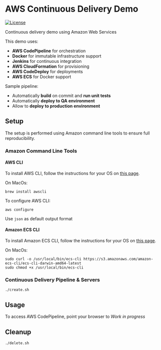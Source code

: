 # AWS Continuous Delivery Demo
[![License](https://img.shields.io/badge/license-Apache%202.0-blue.svg)](http://www.apache.org/licenses/LICENSE-2.0.html)

Continuous delivery demo using Amazon Web Services

This demo uses:
 - **AWS CodePipeline** for orchestration
 - **Docker** for immutable infrastructure support
 - **Jenkins** for continuous integration
 - **AWS CloudFormation** for provisioning
 - **AWS CodeDeploy** for deployments
 - **AWS ECS** for Docker support

Sample pipeline:
 - Automatically **build** on commit and **run unit tests**
 - Automatically **deploy to QA environment**
 - Allow to **deploy to production environment**

## Setup

The setup is performed using Amazon command line tools to ensure full reproducibility.

### Amazon Command Line Tools

#### AWS CLI

To install AWS CLI, follow the instructions for your OS on [this page](http://aws.amazon.com/cli).

On MacOs:
```
brew install awscli
```
To configure AWS CLI:
```
aws configure
```
Use `json` as default output format

#### Amazon ECS CLI

To install Amazon ECS CLI, follow the instructions for your OS on [this page](http://docs.aws.amazon.com/AmazonECS/latest/developerguide/ECS_CLI_installation.html).

On MacOs:
```
sudo curl -o /usr/local/bin/ecs-cli https://s3.amazonaws.com/amazon-ecs-cli/ecs-cli-darwin-amd64-latest
sudo chmod +x /usr/local/bin/ecs-cli
```

### Continuous Delivery Pipeline & Servers
```
./create.sh
```

## Usage

To access AWS CodePipeline, point your browser to *Work in progress*

## Cleanup
```
./delete.sh
```
